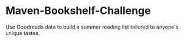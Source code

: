 # Maven-Bookshelf-Challenge
Use Goodreads data to build a summer reading list tailored to anyone's unique tastes.
